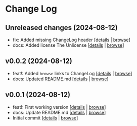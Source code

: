 # Change Log

## Unreleased changes (2024-08-12)

* fix: Added missing ChangeLog header [[details](https://github.com/cbboyan/git-auto-version/commit/) | [browse](https://github.com/cbboyan/git-auto-version/tree/)]
* docs: Added license The Unlicense [[details](https://github.com/cbboyan/git-auto-version/commit/9e0381e) | [browse](https://github.com/cbboyan/git-auto-version/tree/9e0381e)]

## v0.0.2 (2024-08-12)

* feat!: Added `browse` links to ChangeLog [[details](https://github.com/cbboyan/git-auto-version/commit/0fd1769) | [browse](https://github.com/cbboyan/git-auto-version/tree/0fd1769)]
* docs: Updated README.md [[details](https://github.com/cbboyan/git-auto-version/commit/10b0d6b) | [browse](https://github.com/cbboyan/git-auto-version/tree/10b0d6b)]

## v0.0.1 (2024-08-12)

* feat!: First working version [[details](https://github.com/cbboyan/git-auto-version/commit/abd9ee1) | [browse](https://github.com/cbboyan/git-auto-version/tree/abd9ee1)]
* docs: Update README.md [[details](https://github.com/cbboyan/git-auto-version/commit/60fad59) | [browse](https://github.com/cbboyan/git-auto-version/tree/60fad59)]
* Initial commit [[details](https://github.com/cbboyan/git-auto-version/commit/eb8f3bf) | [browse](https://github.com/cbboyan/git-auto-version/tree/eb8f3bf)]

